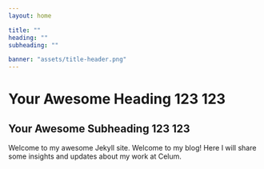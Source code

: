 ```yaml
---
layout: home

title: ""
heading: ""
subheading: ""

banner: "assets/title-header.png"
---
```


# Your Awesome Heading 123 123
## Your Awesome Subheading 123 123

Welcome to my awesome Jekyll site.
Welcome to my blog! Here I will share some insights and updates about my work at Celum.
